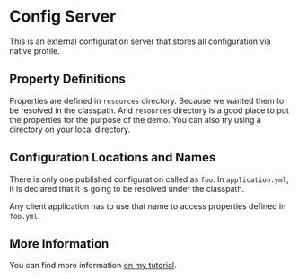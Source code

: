 # Config Server

This is an external configuration server that stores all configuration via native profile.

## Property Definitions

Properties are defined in `resources` directory. Because we wanted them to be resolved in 
the classpath. And `resources` directory is a good place to put the properties 
for the purpose of the demo. You can also try using a directory on your local directory.

## Configuration Locations and Names

There is only one published configuration called as `foo`. In `application.yml`, it is 
declared that it is going to be resolved under the classpath.

Any client application has to use that name to access properties defined in `foo.yml`.

## More Information

You can find more information [on my tutorial](selcukbozdag.com).